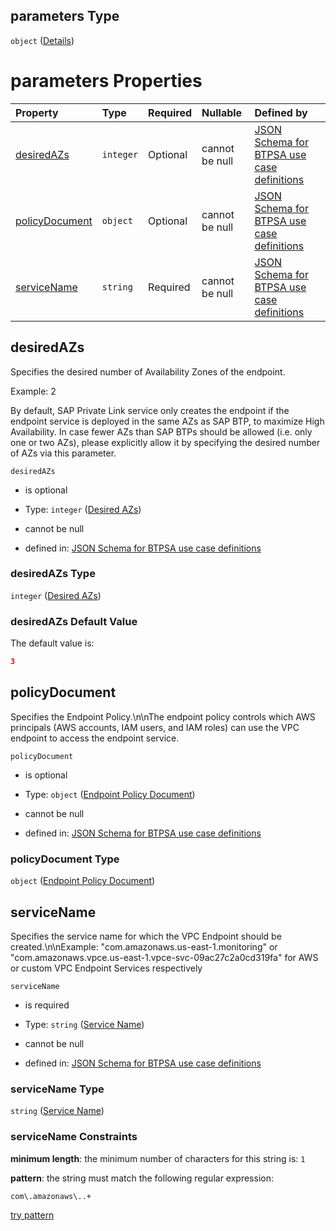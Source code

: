## parameters Type

`object` ([Details](btpsa-usecase-properties-services-items-allof-1-then-allof-90-then-allof-1-then-properties-parameters.md))

# parameters Properties

| Property                          | Type      | Required | Nullable       | Defined by                                                                                                                                                                                                                                                                                                                |
| :-------------------------------- | :-------- | :------- | :------------- | :------------------------------------------------------------------------------------------------------------------------------------------------------------------------------------------------------------------------------------------------------------------------------------------------------------------------ |
| [desiredAZs](#desiredazs)         | `integer` | Optional | cannot be null | [JSON Schema for BTPSA use case definitions](btpsa-usecase-properties-services-items-allof-1-then-allof-90-then-allof-1-then-properties-parameters-properties-desired-azs.md "undefined#/properties/services/items/allOf/1/then/allOf/90/then/allOf/1/then/properties/parameters/properties/desiredAZs")                  |
| [policyDocument](#policydocument) | `object`  | Optional | cannot be null | [JSON Schema for BTPSA use case definitions](btpsa-usecase-properties-services-items-allof-1-then-allof-90-then-allof-1-then-properties-parameters-properties-endpoint-policy-document.md "undefined#/properties/services/items/allOf/1/then/allOf/90/then/allOf/1/then/properties/parameters/properties/policyDocument") |
| [serviceName](#servicename)       | `string`  | Required | cannot be null | [JSON Schema for BTPSA use case definitions](btpsa-usecase-properties-services-items-allof-1-then-allof-90-then-allof-1-then-properties-parameters-properties-service-name.md "undefined#/properties/services/items/allOf/1/then/allOf/90/then/allOf/1/then/properties/parameters/properties/serviceName")                |

## desiredAZs

Specifies the desired number of Availability Zones of the endpoint.

Example: 2

By default, SAP Private Link service only creates the endpoint if the endpoint service is deployed in the same AZs as SAP BTP, to maximize High Availability.
In case fewer AZs than SAP BTPs should be allowed (i.e. only one or two AZs), please explicitly allow it by specifying the desired number of AZs via this parameter.

`desiredAZs`

*   is optional

*   Type: `integer` ([Desired AZs](btpsa-usecase-properties-services-items-allof-1-then-allof-90-then-allof-1-then-properties-parameters-properties-desired-azs.md))

*   cannot be null

*   defined in: [JSON Schema for BTPSA use case definitions](btpsa-usecase-properties-services-items-allof-1-then-allof-90-then-allof-1-then-properties-parameters-properties-desired-azs.md "undefined#/properties/services/items/allOf/1/then/allOf/90/then/allOf/1/then/properties/parameters/properties/desiredAZs")

### desiredAZs Type

`integer` ([Desired AZs](btpsa-usecase-properties-services-items-allof-1-then-allof-90-then-allof-1-then-properties-parameters-properties-desired-azs.md))

### desiredAZs Default Value

The default value is:

```json
3
```

## policyDocument

Specifies the Endpoint Policy.\n\nThe endpoint policy controls which AWS principals (AWS accounts, IAM users, and IAM roles) can use the VPC endpoint to access the endpoint service.

`policyDocument`

*   is optional

*   Type: `object` ([Endpoint Policy Document](btpsa-usecase-properties-services-items-allof-1-then-allof-90-then-allof-1-then-properties-parameters-properties-endpoint-policy-document.md))

*   cannot be null

*   defined in: [JSON Schema for BTPSA use case definitions](btpsa-usecase-properties-services-items-allof-1-then-allof-90-then-allof-1-then-properties-parameters-properties-endpoint-policy-document.md "undefined#/properties/services/items/allOf/1/then/allOf/90/then/allOf/1/then/properties/parameters/properties/policyDocument")

### policyDocument Type

`object` ([Endpoint Policy Document](btpsa-usecase-properties-services-items-allof-1-then-allof-90-then-allof-1-then-properties-parameters-properties-endpoint-policy-document.md))

## serviceName

Specifies the service name for which the VPC Endpoint should be created.\n\nExample: "com.amazonaws.us-east-1.monitoring" or "com.amazonaws.vpce.us-east-1.vpce-svc-09ac27c2a0cd319fa" for AWS or custom VPC Endpoint Services respectively

`serviceName`

*   is required

*   Type: `string` ([Service Name](btpsa-usecase-properties-services-items-allof-1-then-allof-90-then-allof-1-then-properties-parameters-properties-service-name.md))

*   cannot be null

*   defined in: [JSON Schema for BTPSA use case definitions](btpsa-usecase-properties-services-items-allof-1-then-allof-90-then-allof-1-then-properties-parameters-properties-service-name.md "undefined#/properties/services/items/allOf/1/then/allOf/90/then/allOf/1/then/properties/parameters/properties/serviceName")

### serviceName Type

`string` ([Service Name](btpsa-usecase-properties-services-items-allof-1-then-allof-90-then-allof-1-then-properties-parameters-properties-service-name.md))

### serviceName Constraints

**minimum length**: the minimum number of characters for this string is: `1`

**pattern**: the string must match the following regular expression:&#x20;

```regexp
com\.amazonaws\..+
```

[try pattern](https://regexr.com/?expression=com%5C.amazonaws%5C..%2B "try regular expression with regexr.com")
